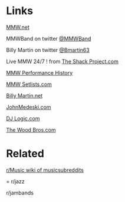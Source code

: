 **Links**
=
[MMW.net](http://www.mmw.net/)

MMWBand on twitter [@MMWBand](https://twitter.com/MMWBand)

Billy Martin on twitter [@Bmartin63](https://twitter.com/Bmartin63)

Live MMW 24/7 ! from [The Shack Project.com](https://theshackproject.com/)

[MMW Performance History](http://mmwhistory.com/)

[MMW Setlists.com](http://www.mmwsetlists.com/)  

[Billy Martin.net](http://www.billymartin.net/)

[JohnMedeski.com](http://www.johnmedeski.com/)

[DJ Logic.com](http://www.djlogic.com/)

[The Wood Bros.com](http://www.thewoodbros.com/)


**Related**
=

[r/Music wiki of musicsubreddits](/r/Music/wiki/musicsubreddits)

=
r/jazz

r/jambands